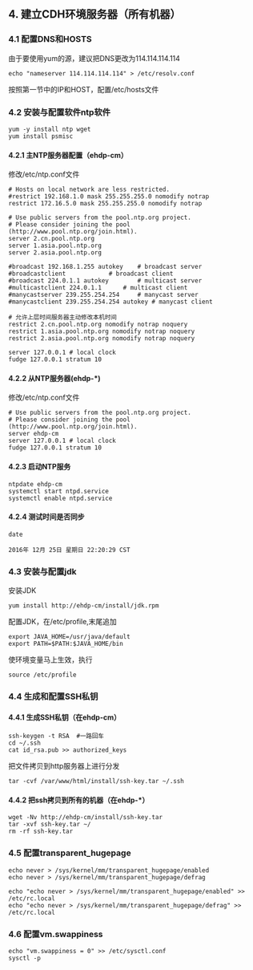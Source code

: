 ## 4. 建立CDH环境服务器（所有机器）
### 4.1 配置DNS和HOSTS
由于要使用yum的源，建议把DNS更改为114.114.114.114

	echo "nameserver 114.114.114.114" > /etc/resolv.conf

按照第一节中的IP和HOST，配置/etc/hosts文件

### 4.2 安装与配置软件ntp软件

	yum -y install ntp wget
	yum install psmisc

#### 4.2.1 主NTP服务器配置（ehdp-cm）
修改/etc/ntp.conf文件


	# Hosts on local network are less restricted.
	#restrict 192.168.1.0 mask 255.255.255.0 nomodify notrap
	restrict 172.16.5.0 mask 255.255.255.0 nomodify notrap

	# Use public servers from the pool.ntp.org project.
	# Please consider joining the pool (http://www.pool.ntp.org/join.html).
	server 2.cn.pool.ntp.org
	server 1.asia.pool.ntp.org
	server 2.asia.pool.ntp.org

	#broadcast 192.168.1.255 autokey	# broadcast server
	#broadcastclient			# broadcast client
	#broadcast 224.0.1.1 autokey		# multicast server
	#multicastclient 224.0.1.1		# multicast client
	#manycastserver 239.255.254.254		# manycast server
	#manycastclient 239.255.254.254 autokey # manycast client

	# 允许上层时间服务器主动修改本机时间
	restrict 2.cn.pool.ntp.org nomodify notrap noquery
	restrict 1.asia.pool.ntp.org nomodify notrap noquery
	restrict 2.asia.pool.ntp.org nomodify notrap noquery

	server 127.0.0.1 # local clock
	fudge 127.0.0.1 stratum 10


#### 4.2.2 从NTP服务器(ehdp-*)
修改/etc/ntp.conf文件

	# Use public servers from the pool.ntp.org project.
	# Please consider joining the pool (http://www.pool.ntp.org/join.html).
	server ehdp-cm
	server 127.0.0.1 # local clock
	fudge 127.0.0.1 stratum 10

#### 4.2.3 启动NTP服务
	ntpdate ehdp-cm
	systemctl start ntpd.service
	systemctl enable ntpd.service

#### 4.2.4 测试时间是否同步
	date

	2016年 12月 25日 星期日 22:20:29 CST

### 4.3 安装与配置jdk
安装JDK

	yum install http://ehdp-cm/install/jdk.rpm

配置JDK，在/etc/profile,末尾追加

	export JAVA_HOME=/usr/java/default
	export PATH=$PATH:$JAVA_HOME/bin

使环境变量马上生效，执行

	source /etc/profile

### 4.4 生成和配置SSH私钥
#### 4.4.1 生成SSH私钥（在ehdp-cm）
	ssh-keygen -t RSA  #一路回车
	cd ~/.ssh
	cat id_rsa.pub >> authorized_keys

把文件拷贝到http服务器上进行分发

	tar -cvf /var/www/html/install/ssh-key.tar ~/.ssh

#### 4.4.2 把ssh拷贝到所有的机器（在ehdp-*）
	wget -Nv http://ehdp-cm/install/ssh-key.tar
	tar -xvf ssh-key.tar ~/
	rm -rf ssh-key.tar

### 4.5 配置transparent_hugepage

	echo never > /sys/kernel/mm/transparent_hugepage/enabled
	echo never > /sys/kernel/mm/transparent_hugepage/defrag

	echo "echo never > /sys/kernel/mm/transparent_hugepage/enabled" >> /etc/rc.local
	echo "echo never > /sys/kernel/mm/transparent_hugepage/defrag" >> /etc/rc.local

### 4.6 配置vm.swappiness

	echo "vm.swappiness = 0" >> /etc/sysctl.conf
	sysctl -p

